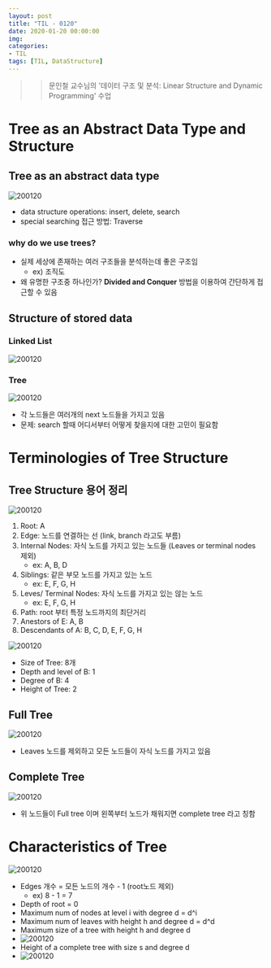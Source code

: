 ```yaml
---
layout: post
title: "TIL - 0120"
date: 2020-01-20 00:00:00
img:
categories:
- TIL
tags: [TIL, DataStructure]
---
```


>> 문인철 교수님의 '데이터 구조 및 분석: Linear Structure and Dynamic Programming' 수업

# Tree as an Abstract Data Type and Structure

## Tree as an abstract data type

![200120](/assets/post_img/20200120-1.png)

- data structure operations: insert, delete, search
- special searching 접근 방법: Traverse

### why do we use trees?

- 실제 세상에 존재하는 여러 구조들을 분석하는데 좋은 구조임
    - ex) 조직도
- 왜 유명한 구조중 하나인가? **Divided and Conquer** 방법을 이용하여 간단하게 접근할 수 있음

## Structure of stored data

### Linked List

![200120](/assets/post_img/20200120-2.png)

### Tree

![200120](/assets/post_img/20200120-3.png)

- 각 노드들은 여러개의 next 노드들을 가지고 있음
- 문제: search 할때 어디서부터 어떻게 찾을지에 대한 고민이 필요함


# Terminologies of Tree Structure

## Tree Structure 용어 정리

![200120](/assets/post_img/20200120-4.png)

1. Root: A
2. Edge: 노드를 연결하는 선 (link, branch 라고도 부름)
3. Internal Nodes: 자식 노드를 가지고 있는 노드들 (Leaves or terminal nodes 제외) 
    - ex: A, B, D
4. Siblings: 같은 부모 노드를 가지고 있는 노드 
    - ex: E, F, G, H
5. Leves/ Terminal Nodes: 자식 노드를 가지고 있는 않는 노드
    - ex: E, F, G, H
6. Path: root 부터 특정 노드까지의 최단거리 
7. Anestors of E: A, B
8. Descendants of A:  B, C, D, E, F, G, H

![200120](/assets/post_img/20200120-5.png)

- Size of Tree: 8개
- Depth and level of B: 1
- Degree of B: 4
- Height of Tree: 2

## Full Tree

![200120](/assets/post_img/20200120-6.png)

- Leaves 노드를 제외하고 모든 노드들이 자식 노드를 가지고 있음

## Complete Tree

![200120](/assets/post_img/20200120-7.png)

- 위 노드들이 Full tree 이며 왼쪽부터 노드가 채워지면 complete tree 라고 칭함

# Characteristics of Tree

![200120](/assets/post_img/20200120-8.png)

- Edges 개수 = 모든 노드의 개수 - 1 (root노드 제외)
    - ex) 8 - 1 = 7
- Depth of root = 0
- Maximum num of nodes at level i with degree d = d^i
- Maximum num of leaves with height h and degree d = d^d
- Maximum size of a tree with height h and degree d
- ![200120](/assets/post_img/20200120-9.png)
- Height of  a complete tree with size s and degree d
- ![200120](/assets/post_img/20200120-10.png)